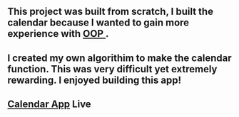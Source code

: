 ## This project was built from scratch, I built the calendar because I wanted to gain more experience with <a href="https://developer.mozilla.org/en-US/docs/Learn/JavaScript/Objects/Object-oriented_JS">OOP </a>. 

## I created my own algorithim to make the calendar function. This was very difficult yet extremely rewarding. I enjoyed building this app!

## <a href="https://camus1859.github.io/calendar/">Calendar App</a> Live 

